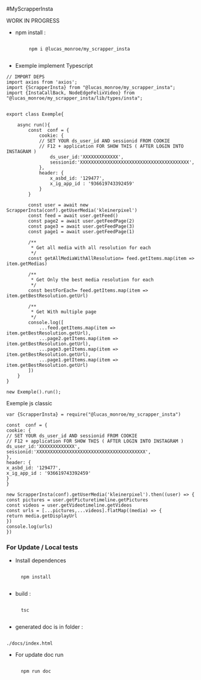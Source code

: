 #MyScrapperInsta

WORK IN PROGRESS

* npm install :

    <code>
       npm i @lucas_monroe/my_scrapper_insta
    </code>



* Exemple implement Typescript
```
// IMPORT DEPS
import axios from 'axios';
import {ScrapperInsta} from "@lucas_monroe/my_scrapper_insta";
import {InstaCallBack, NodeEdgeFelixVideo} from "@lucas_monroe/my_scrapper_insta/lib/types/insta";


export class Exemple{

    async run(){
        const  conf = {
            cookie: {
            // SET YOUR ds_user_id AND sessionid FROM COOKIE
            // F12 + application FOR SHOW THIS ( AFTER LOGIN INTO INSTAGRAM )
                ds_user_id:'XXXXXXXXXXXXX',
                sessionid:'XXXXXXXXXXXXXXXXXXXXXXXXXXXXXXXXXXXXXXXX',
            },
            header: {
                x_asbd_id: '129477',
                x_ig_app_id : '936619743392459'
            }
        }
        
        const user = await new ScrapperInsta(conf).getUserMedia('kleinerpixel')
        const feed = await user.getFeed()
        const page2 = await user.getFeedPage(2)
        const page3 = await user.getFeedPage(3)
        const page1 = await user.getFeedPage(1)

        /**
         * Get all media with all resolution for each
         */
        const getAllMediaWithAllResolution= feed.getItems.map(item => item.getMedias)

        /**
         * Get Only the best media resolution for each
         */
        const bestForEach= feed.getItems.map(item => item.getBestResolution.getUrl)

        /**
         * Get With multiple page
         */
        console.log([
            ...feed.getItems.map(item => item.getBestResolution.getUrl),
            ...page2.getItems.map(item => item.getBestResolution.getUrl),
            ...page3.getItems.map(item => item.getBestResolution.getUrl),
            ...page1.getItems.map(item => item.getBestResolution.getUrl)
        ])
    }
}

new Exemple().run();
```

Exemple js classic

```
var {ScrapperInsta} = require("@lucas_monroe/my_scrapper_insta")

const  conf = {
cookie: {
// SET YOUR ds_user_id AND sessionid FROM COOKIE
// F12 + application FOR SHOW THIS ( AFTER LOGIN INTO INSTAGRAM )
ds_user_id:'XXXXXXXXXXXXX',
sessionid:'XXXXXXXXXXXXXXXXXXXXXXXXXXXXXXXXXXXXXXXX',
},
header: {
x_asbd_id: '129477',
x_ig_app_id : '936619743392459'
}
}

new ScrapperInsta(conf).getUserMedia('kleinerpixel').then((user) => {
const pictures = user.getPicturetimeline.getPictures
const videos = user.getVideotimeline.getVideos
const urls = [...pictures,...videos].flatMap((media) => {
return media.getDisplayUrl
})
console.log(urls)
})

```

### For Update / Local tests

* Install dependences

    <code>
    npm install
    </code>


* build :

    <code>
    tsc
    </code>


* generated doc is in folder : 
<code>
./docs/index.html
</code>


* For update doc run

    <code>
    npm run doc
    </code>